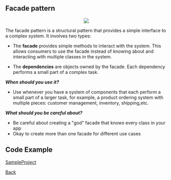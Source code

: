 ##  Facade pattern

<p align="center">
  <image src="images/facade.png"></image>
</p>



The facade pattern is a structural pattern that provides a simple interface to a complex system.
It involves two types:

- The <b>facade</b> provides simple methods to interact with the system. This allows consumers to use the facade instead of knowing about and interacting with multiple classes in the system.

- The <b>dependencies</b> are objects owned by the facade. Each dependency performs a small part of a complex task.

***When should you use it?***

- Use whenever you have a system of components that each perform a small part of a larger task, for example, a product ordering system with multiple pieces: customer management, inventory, shipping,etc.

***What should you be careful about?***

- Be careful about creating a "god" facade that knows every class in your app
- Okay to create more than one facade for different use cases

## Code Example
[SampleProject]

[SampleProject]: ../samples/Facade-pattern/ "SampleProject"






[Back]

[Back]: ../README.md "Back"
